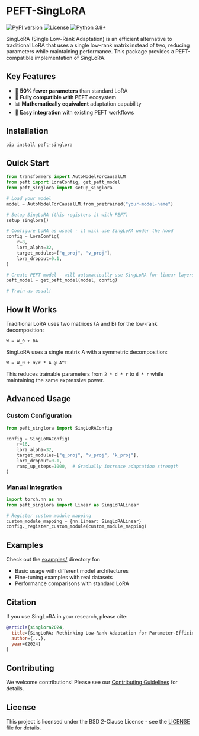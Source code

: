 # PEFT-SingLoRA

[![PyPI version](https://badge.fury.io/py/peft-singlora.svg)](https://badge.fury.io/py/peft-singlora)
[![License](https://img.shields.io/badge/License-BSD_2--Clause-blue.svg)](https://opensource.org/licenses/BSD-2-Clause)
[![Python 3.8+](https://img.shields.io/badge/python-3.8+-blue.svg)](https://www.python.org/downloads/)

SingLoRA (Single Low-Rank Adaptation) is an efficient alternative to traditional LoRA that uses a single low-rank matrix instead of two, reducing parameters while maintaining performance. This package provides a PEFT-compatible implementation of SingLoRA.

## Key Features

- 🚀 **50% fewer parameters** than standard LoRA
- 🔧 **Fully compatible with PEFT** ecosystem
- 📊 **Mathematically equivalent** adaptation capability
- 🎯 **Easy integration** with existing PEFT workflows

## Installation

```bash
pip install peft-singlora
```

## Quick Start

```python
from transformers import AutoModelForCausalLM
from peft import LoraConfig, get_peft_model
from peft_singlora import setup_singlora

# Load your model
model = AutoModelForCausalLM.from_pretrained("your-model-name")

# Setup SingLoRA (this registers it with PEFT)
setup_singlora()

# Configure LoRA as usual - it will use SingLoRA under the hood
config = LoraConfig(
    r=8,
    lora_alpha=32,
    target_modules=["q_proj", "v_proj"],
    lora_dropout=0.1,
)

# Create PEFT model - will automatically use SingLoRA for linear layers
peft_model = get_peft_model(model, config)

# Train as usual!
```

## How It Works

Traditional LoRA uses two matrices (A and B) for the low-rank decomposition:
```
W = W_0 + BA
```

SingLoRA uses a single matrix A with a symmetric decomposition:
```
W = W_0 + α/r * A @ A^T
```

This reduces trainable parameters from `2 * d * r` to `d * r` while maintaining the same expressive power.

## Advanced Usage

### Custom Configuration

```python
from peft_singlora import SingLoRAConfig

config = SingLoRAConfig(
    r=16,
    lora_alpha=32,
    target_modules=["q_proj", "v_proj", "k_proj"],
    lora_dropout=0.1,
    ramp_up_steps=1000,  # Gradually increase adaptation strength
)
```

### Manual Integration

```python
import torch.nn as nn
from peft_singlora import Linear as SingLoRALinear

# Register custom module mapping
custom_module_mapping = {nn.Linear: SingLoRALinear}
config._register_custom_module(custom_module_mapping)
```

## Examples

Check out the [examples/](https://github.com/bghira/PEFT-SingLoRA/tree/main/examples) directory for:
- Basic usage with different model architectures
- Fine-tuning examples with real datasets
- Performance comparisons with standard LoRA

## Citation

If you use SingLoRA in your research, please cite:

```bibtex
@article{singlora2024,
  title={SingLoRA: Rethinking Low-Rank Adaptation for Parameter-Efficient Fine-Tuning},
  author={...},
  year={2024}
}
```

## Contributing

We welcome contributions! Please see our [Contributing Guidelines](CONTRIBUTING.md) for details.

## License

This project is licensed under the BSD 2-Clause License - see the [LICENSE](LICENSE) file for details.
